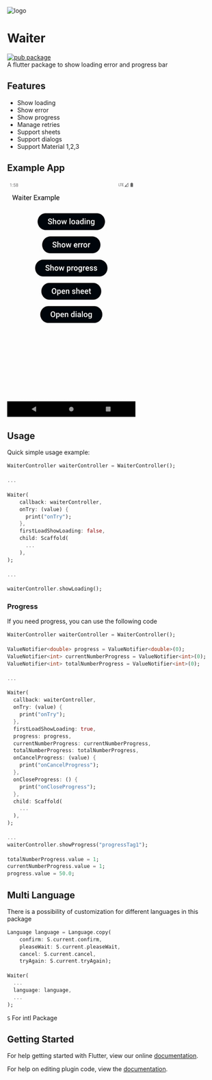 ![logo](https://github.com/mbfakourii/waiter/assets/20955005/332d38a3-13e6-4e2e-a7ab-127b4f99756f)

# Waiter
[![pub package](https://img.shields.io/pub/v/waiter.svg)](https://pub.dev/packages/waiter)</br>
A flutter package to show loading error and progress bar

## Features
* Show loading
* Show error
* Show progress
* Manage retries
* Support sheets
* Support dialogs
* Support Material 1,2,3

## Example App
<img src="https://raw.githubusercontent.com/mbfakourii/waiter/master/example/screenshots/example.gif" width="300" height="550" />

## Usage
Quick simple usage example:

```dart
WaiterController waiterController = WaiterController();

...

Waiter(
    callback: waiterController,
    onTry: (value) {
      print("onTry");
    },
    firstLoadShowLoading: false,
    child: Scaffold(
      ...
    ),
);

...
    
waiterController.showLoading();
```

### Progress
If you need progress, you can use the following code

```dart
WaiterController waiterController = WaiterController();

ValueNotifier<double> progress = ValueNotifier<double>(0);
ValueNotifier<int> currentNumberProgress = ValueNotifier<int>(0);
ValueNotifier<int> totalNumberProgress = ValueNotifier<int>(0);

...

Waiter(
  callback: waiterController,
  onTry: (value) {
    print("onTry");
  },
  firstLoadShowLoading: true,
  progress: progress,
  currentNumberProgress: currentNumberProgress,
  totalNumberProgress: totalNumberProgress,
  onCancelProgress: (value) {
    print("onCancelProgress");
  },
  onCloseProgress: () {
    print("onCloseProgress");
  },
  child: Scaffold(
	...
  ),
);

...
waiterController.showProgress("progressTag1");

totalNumberProgress.value = 1;
currentNumberProgress.value = 1;
progress.value = 50.0;
```

## Multi Language
There is a possibility of customization for different languages in this package</br>

```dart
Language language = Language.copy(
    confirm: S.current.confirm,
    pleaseWait: S.current.pleaseWait,
    cancel: S.current.cancel,
    tryAgain: S.current.tryAgain);
    
Waiter(
  ...
  language: language,
  ...
);   
```

```S``` For intl Package

## Getting Started

For help getting started with Flutter, view our online
[documentation](https://flutter.io/).

For help on editing plugin code, view the [documentation](https://flutter.io/platform-plugins/#edit-code).
